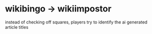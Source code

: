 # wikibingo -> wikiimpostor

instead of checking off squares, players try to identify the ai generated article titles
